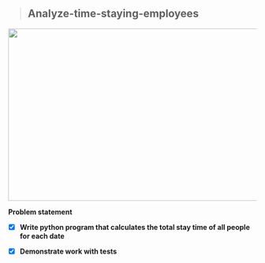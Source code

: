 >## Analyze-time-staying-employees
<img src="https://desktime.com/assets/img/guide/cover.png" width=700 height=350 />

**Problem statement**
- [x] **Write python program that calculates the total stay time of all people for each date**
- [x] **Demonstrate work with tests**

